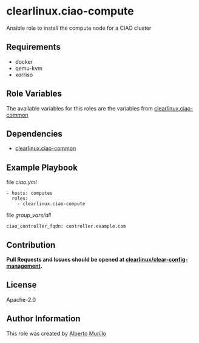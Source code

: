 # clearlinux.ciao-compute
Ansible role to install the compute node for a CIAO cluster

## Requirements
* docker
* qemu-kvm
* xorriso

## Role Variables
The available variables for this roles are the variables from [clearlinux.ciao-common](https://github.com/clearlinux/ansible-role-ciao-common)

## Dependencies
* [clearlinux.ciao-common](https://github.com/clearlinux/ansible-role-ciao-common)

## Example Playbook
file *ciao.yml*
```
- hosts: computes
  roles:
    - clearlinux.ciao-compute
```

file *group_vars/all*
```
ciao_controller_fqdn: controller.example.com
```

## Contribution
**Pull Requests and Issues should be opened at [clearlinux/clear-config-management](https://github.com/clearlinux/clear-config-management).**

## License
Apache-2.0

## Author Information
This role was created by [Alberto Murillo](alberto.murillo.silva@intel.com)
